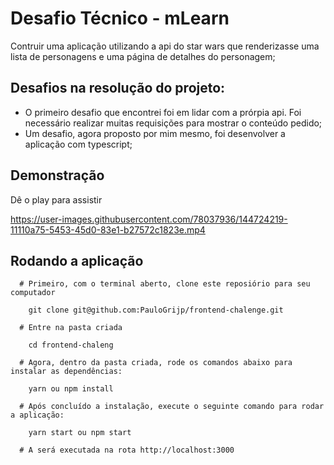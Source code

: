 # Desafio Técnico - mLearn

  Contruir uma aplicação utilizando a api do star wars que renderizasse uma lista de personagens e uma página de detalhes do personagem; 
  
## Desafios na resolução do projeto:
  
  * O primeiro desafio que encontrei foi em lidar com a prórpia api. Foi necessário realizar muitas requisições para mostrar o conteúdo pedido;
  * Um desafio, agora proposto por mim mesmo, foi desenvolver a aplicação com typescript;

## Demonstração
  
  Dê o play para assistir

https://user-images.githubusercontent.com/78037936/144724219-11110a75-5453-45d0-83e1-b27572c1823e.mp4



## Rodando a aplicação

```
  # Primeiro, com o terminal aberto, clone este reposiório para seu computador
  
    git clone git@github.com:PauloGrijp/frontend-chalenge.git
    
  # Entre na pasta criada 
    
    cd frontend-chaleng
    
  # Agora, dentro da pasta criada, rode os comandos abaixo para instalar as dependências:
   
    yarn ou npm install
    
  # Após concluído a instalação, execute o seguinte comando para rodar a aplicação:
  
    yarn start ou npm start
    
  # A será executada na rota http://localhost:3000
    
```
   



